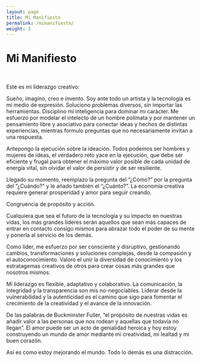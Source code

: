 ```yaml
---
layout: page
title: Mi Manifiesto
permalink: /mimanifiesto/
weight: 3
---
```


# **Mi Manifiesto**

<br>

Este es mi liderazgo creativo:

Sueño, imagino, creo e invento. Soy ante todo un artista y la tecnología es mi medio de expresión. Soluciono problemas diversos, sin importar las herramientas. Disciplino mi inteligencia para dominar mi carácter. Me esfuerzo por modelar el intelecto de un hombre polímata y por mantener un pensamiento libre y asociativo para conectar ideas y hechos de distintas experiencias, mientras formulo preguntas que no necesariamente invitan a una respuesta.  

Antepongo la ejecución sobre la ideación. Todos podemos ser hombres y mujeres de ideas, el verdadero reto yace en la ejecución, que debe ser eficiente y frugal para obtener el máximo valor posible de cada unidad de energía vital, sin olvidar el valor de persistir y de ser resiliente.

Llegado su momento, reemplazo la pregunta del “¿Cómo?” por la pregunta del “¿Cuándo?” y le añado también el “¿Cuánto?”. La economía creativa requiere generar prosperidad y amor para seguir creando.

Congruencia de propósito y acción.

Cualquiera que sea el futuro de la tecnología y su impacto en nuestras vidas, los más grandes líderes serán aquellos que sean más capaces de entrar en contacto consigo mismos para abrazar todo el poder de su mente y ponerla al servicio de los demás. 

Como líder, me esfuerzo por ser consciente y disruptivo, gestionando cambios, transformaciones y soluciones complejas, desde la compasión y el autoconocimiento. Valoro el unir la diversidad de conocimiento y los estratagemas creativos de otros para crear cosas más grandes que nosotros mismos.

Mi liderazgo es flexible, adaptativo y colaborativo. La comunicación, la integridad y la transparencia son mis no-negociables. Liderar desde la vulnerabilidad y la autenticidad es el camino que sigo para fomentar el crecimiento de la creatividad y el avance de la innovación.

De las palabras de Buckminster Fuller, “el propósito de nuestras vidas es añadir valor a las personas que nos rodean y aquellas que todavía no llegan”. El amor puede ser un acto de genialidad heroica y hoy estoy construyendo un mundo de amor mediante mi creatividad, mi lealtad y mi buen corazón.

Así es como estoy mejorando el mundo. Todo lo demás es una distracción.
<br>
